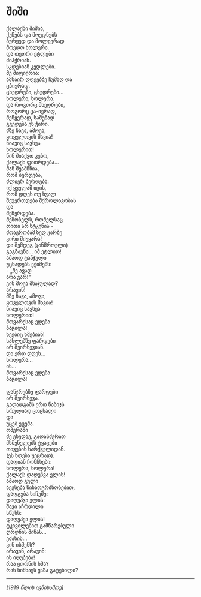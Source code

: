 # შიში

ქალაქში შიშია,\
ქუჩებს და მოედნებს\
ბურჟედ და მოლჲერად\
მოედო ხოლერა.\
და თეთრი ეტლები\
მიჰქრიან.\
სკდებიან კედლები.\
მე მიფიქრია:\
ამნაირ დღეებზე ჩუმად და\
ცბიერად.\
ცხედრები, ცხედრები...\
ხოლერა, ხოლერა.\
და როგორც მხედრები,\
როგორც ცა-იერად,\
მეწყერად, სამუმად\
გვედება ეს ჭირი.\
მზე ჩავა, ამოვა,\
ყოველთვის შავია!\
ნიავიც სავსეა\
ხოლერით!\
წინ მიაქვთ კუბო,\
ქალაქი ფითრდება...\
მან შეამჩნია,\
რომ ბერდება,\
ძლიერ ბერდება:\
იქ ყველამ იცის,\
რომ დღეს თუ ხვალ\
შეუერთდება მქროლავობას\
და\
შეჩერდება.\
მეზობელს, რომელსაც\
თითი არ სტკენია -\
მთავრობამ ზედ კარზე\
კირი მიუყარა!\
და შემდეგ (ჯანმრთელი)\
გაგზავნა... იმ ეტლით!\
ამაოდ ტანჯული\
უცხადებს ექიმებს:\
\- „მე ავად\
არა ვარ!“\
ვინ მოვა მსაჯულად?\
არავინ!\
მზე ჩავა, ამოვა,\
ყოველთვის შავია!\
ნიავიც სავსეა\
ხოლერით!\
მთვარესაც ედება\
ბაცილა!\
ხეებიც ხმებიან!\
სახლებზე ფარდები\
არ შეირხევიან.\
და ერთ დღეს...\
ხოლერა...\
ის...\
მთვარესაც ედება\
ბაცილა!\
\
ფანჯრებზე ფარდები\
არ შეირხევა.\
გადადგამს ერთ ნაბიჯს\
სრულიად ცოცხალი\
და\
უცებ ეცემა.\
ოპერაში\
მე ვხედავ, გადასძვრათ\
მსმენელებს ტყავები\
თავების სარქველიდან.\
(ეს ხდება უეცრად).\
დადიან ჩონჩხები:\
ხოლერა, ხოლერა!\
ქალაქს დაღუპვა ელის!\
ამაოდ გული\
აევსება წინათგრძნობებით,\
დადგება სიჩუმე:\
დაღუპვა ელის:\
შავი აჩრდილი\
სწუხს:\
დაღუპვა ელის!\
ტკივილებით გამწარებული\
ღრღნის მიწას...\
ეძახის...\
ვინ ისმენს?\
არავინ, არავინ:\
ის იღუპება!\
რაა ყორნის ხმა?\
რას ნიშნავს ვაზა გატეხილი?

***

_\[1919 წლის ივნისამდე]_
